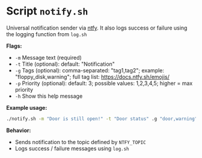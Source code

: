 # Script `notify.sh`

Universal notification sender via [ntfy](https://ntfy.sh/).
It also logs success or failure using the logging function from `log.sh`

**Flags:**
* `-m`   Message text (required)
* `-t`   Title (optional): default: "Notification"
* `-g`   Tags (optional):  comma-separated: "tag1,tag2"; example: "floppy_disk,warning"; full tag list: https://docs.ntfy.sh/emojis/
* `-p`   Priority (optional): default: 3; possible values: 1,2,3,4,5; higher = max priority
* `-h`   Show this help message

**Example usage:**
```bash
./notify.sh -m "Door is still open!" -t "Door status" .g "door,warning" -p 4
```

**Behavior:**
* Sends notification to the topic defined by `NTFY_TOPIC`
* Logs success / failure messages using `log.sh`
